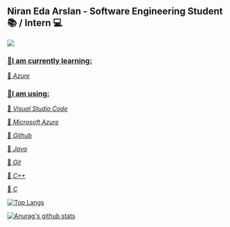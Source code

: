 ## **Niran Eda Arslan -  Software Engineering Student :books: / Intern :computer:** ##

  <a href="https://www.linkedin.com/in/niran-eda-arslan-40a80217a/">
    <img src="https://img.shields.io/badge/linkedin-%230077B5.svg?&style=for-the-badge&logo=linkedin&logoColor=white" />

### :red_circle:**I am currently learning:** 


:small_blue_diamond:
_Azure_ 


### :red_circle:**I am using:**

:small_blue_diamond:
_Visual Studio Code_

:small_blue_diamond:
_Microsoft Azure_

:small_blue_diamond:
_Github_

:small_blue_diamond:
_Java_

:small_blue_diamond:
_Git_

:small_blue_diamond:
_C++_

:small_blue_diamond:
_C_


[![Top Langs](https://github-readme-stats.vercel.app/api/top-langs/?username=niraneda&theme=tokyonight)](https://github.com/niraneda/github-readme-stats)

[![Anurag's github stats](https://github-readme-stats.vercel.app/api?username=niraneda&show_icons=true&theme=tokyonight)](https://github.com/niraneda/github-readme-stats)
